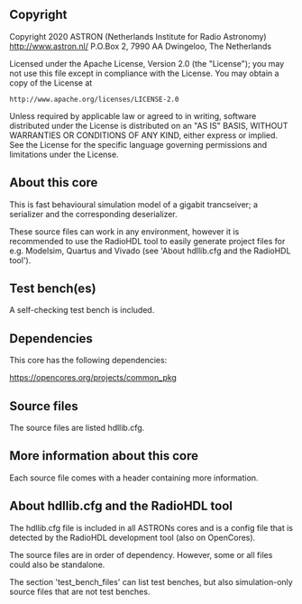 ## Copyright 

Copyright 2020
ASTRON (Netherlands Institute for Radio Astronomy) <http://www.astron.nl/>
P.O.Box 2, 7990 AA Dwingeloo, The Netherlands

Licensed under the Apache License, Version 2.0 (the "License");
you may not use this file except in compliance with the License.
You may obtain a copy of the License at

    http://www.apache.org/licenses/LICENSE-2.0

Unless required by applicable law or agreed to in writing, software
distributed under the License is distributed on an "AS IS" BASIS,
WITHOUT WARRANTIES OR CONDITIONS OF ANY KIND, either express or implied.
See the License for the specific language governing permissions and
limitations under the License.

## About this core

This is fast behavioural simulation model of a gigabit trancseiver; a 
serializer and the corresponding deserializer.

These source files can work in any environment, however it is recommended to
use the RadioHDL tool to easily generate project files for e.g. Modelsim,
Quartus and Vivado (see 'About hdllib.cfg and the RadioHDL tool').

## Test bench(es)
A self-checking test bench is included.

## Dependencies
This core has the following dependencies: 

https://opencores.org/projects/common_pkg

## Source files
The source files are listed hdllib.cfg.

## More information about this core
Each source file comes with a header containing more information.

## About hdllib.cfg and the RadioHDL tool
The hdllib.cfg file is included in all ASTRONs cores and is a config file that
is detected by the RadioHDL development tool (also on OpenCores). 

The source files are in order of dependency. However, some or all files could 
also be standalone.

The section 'test_bench_files' can list test benches, but also simulation-only
source files that are not test benches.
